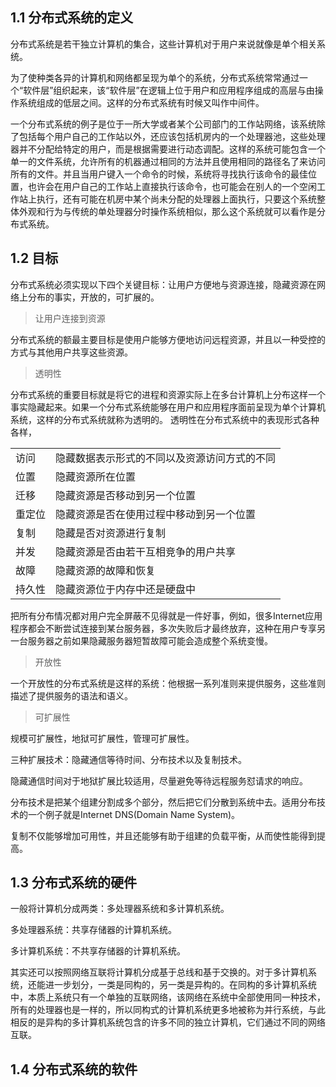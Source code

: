 ## 1.1 分布式系统的定义

分布式系统是若干独立计算机的集合，这些计算机对于用户来说就像是单个相关系统。

为了使种类各异的计算机和网络都呈现为单个的系统，分布式系统常常通过一个“软件层”组织起来，该“软件层”在逻辑上位于用户和应用程序组成的高层与由操作系统组成的低层之间。这样的分布式系统有时候又叫作中间件。

一个分布式系统的例子是位于一所大学或者某个公司部门的工作站网络，该系统除了包括每个用户自己的工作站以外，还应该包括机房内的一个处理器池，这些处理器并不分配给特定的用户，而是根据需要进行动态调配。这样的系统可能包含一个单一的文件系统，允许所有的机器通过相同的方法并且使用相同的路径名了来访问所有的文件。并且当用户键入一个命令的时候，系统将寻找执行该命令的最佳位置，也许会在用户自己的工作站上直接执行该命令，也可能会在别人的一个空闲工作站上执行，还有可能在机房中某个尚未分配的处理器上面执行，只要这个系统整体外观和行为与传统的单处理器分时操作系统相似，那么这个系统就可以看作是分布式系统。

## 1.2 目标

分布式系统必须实现以下四个关键目标：让用户方便地与资源连接，隐藏资源在网络上分布的事实，开放的，可扩展的。
> 让用户连接到资源

分布式系统的额最主要目标是使用户能够方便地访问远程资源，并且以一种受控的方式与其他用户共享这些资源。

> 透明性

分布式系统的重要目标就是将它的进程和资源实际上在多台计算机上分布这样一个事实隐藏起来。如果一个分布式系统能够在用户和应用程序面前呈现为单个计算机系统，这样的分布式系统就称为透明的。
透明性在分布式系统中的表现形式各种各样，

|||
|-|-|
|访问|隐藏数据表示形式的不同以及资源访问方式的不同|
|位置|隐藏资源所在位置|
|迁移|隐藏资源是否移动到另一个位置|
|重定位|隐藏资源是否在使用过程中移动到另一个位置|
|复制|隐藏是否对资源进行复制|
|并发|隐藏资源是否由若干互相竞争的用户共享|
|故障|隐藏资源的故障和恢复|
|持久性|隐藏资源位于内存中还是硬盘中|

把所有分布情况都对用户完全屏蔽不见得就是一件好事，例如，很多Internet应用程序都会不断尝试连接到某台服务器，多次失败后才最终放弃，这种在用户专享另一台服务器之前如果隐藏服务器短暂故障可能会造成整个系统变慢。

> 开放性

一个开放性的分布式系统是这样的系统：他根据一系列准则来提供服务，这些准则描述了提供服务的语法和语义。

> 可扩展性

规模可扩展性，地狱可扩展性，管理可扩展性。

三种扩展技术：隐藏通信等待时间、分布技术以及复制技术。

隐藏通信时间对于地狱扩展比较适用，尽量避免等待远程服务怼请求的响应。

分布技术是把某个组建分割成多个部分，然后把它们分散到系统中去。适用分布技术的一个例子就是Internet DNS(Domain Name System)。

复制不仅能够增加可用性，并且还能够有助于组建的负载平衡，从而使性能得到提高。




## 1.3 分布式系统的硬件
一般将计算机分成两类：多处理器系统和多计算机系统。

多处理器系统：共享存储器的计算机系统。

多计算机系统：不共享存储器的计算机系统。

其实还可以按照网络互联将计算机分成基于总线和基于交换的。对于多计算机系统，还能进一步划分，一类是同构的，另一类是异构的。在同构的多计算机系统中，本质上系统只有一个单独的互联网络，该网络在系统中全部使用同一种技术，所有的处理器也是一样的，所以同构式的计算机系统更多地被称为并行系统，与此相反的是异构的多计算机系统包含的许多不同的独立计算机，它们通过不同的网络互联。


## 1.4 分布式系统的软件

